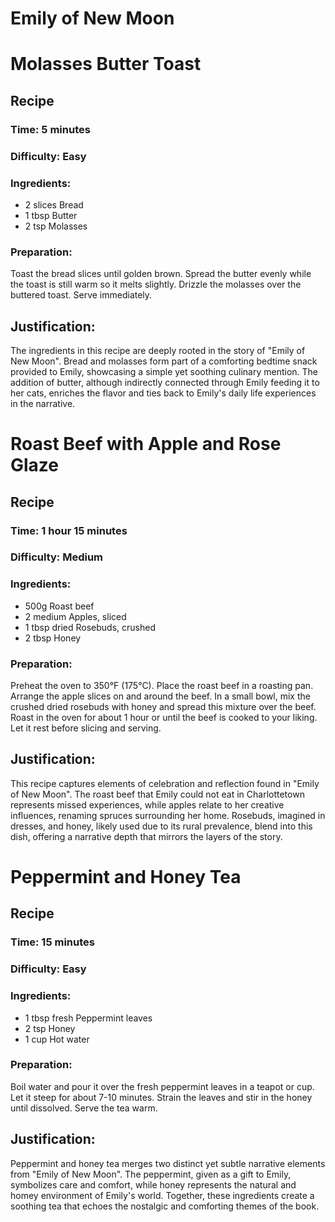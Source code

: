 # Emily of New Moon

# Molasses Butter Toast
## Recipe
### Time: 5 minutes
### Difficulty: Easy
### Ingredients:
- 2 slices Bread
- 1 tbsp Butter
- 2 tsp Molasses
### Preparation:
Toast the bread slices until golden brown. Spread the butter evenly while the toast is still warm so it melts slightly. Drizzle the molasses over the buttered toast. Serve immediately.
## Justification:
The ingredients in this recipe are deeply rooted in the story of "Emily of New Moon". Bread and molasses form part of a comforting bedtime snack provided to Emily, showcasing a simple yet soothing culinary mention. The addition of butter, although indirectly connected through Emily feeding it to her cats, enriches the flavor and ties back to Emily's daily life experiences in the narrative.

# Roast Beef with Apple and Rose Glaze
## Recipe
### Time: 1 hour 15 minutes
### Difficulty: Medium
### Ingredients:
- 500g Roast beef
- 2 medium Apples, sliced
- 1 tbsp dried Rosebuds, crushed
- 2 tbsp Honey
### Preparation:
Preheat the oven to 350°F (175°C). Place the roast beef in a roasting pan. Arrange the apple slices on and around the beef. In a small bowl, mix the crushed dried rosebuds with honey and spread this mixture over the beef. Roast in the oven for about 1 hour or until the beef is cooked to your liking. Let it rest before slicing and serving.
## Justification:
This recipe captures elements of celebration and reflection found in "Emily of New Moon". The roast beef that Emily could not eat in Charlottetown represents missed experiences, while apples relate to her creative influences, renaming spruces surrounding her home. Rosebuds, imagined in dresses, and honey, likely used due to its rural prevalence, blend into this dish, offering a narrative depth that mirrors the layers of the story.

# Peppermint and Honey Tea
## Recipe
### Time: 15 minutes
### Difficulty: Easy
### Ingredients:
- 1 tbsp fresh Peppermint leaves
- 2 tsp Honey
- 1 cup Hot water
### Preparation:
Boil water and pour it over the fresh peppermint leaves in a teapot or cup. Let it steep for about 7-10 minutes. Strain the leaves and stir in the honey until dissolved. Serve the tea warm.
## Justification:
Peppermint and honey tea merges two distinct yet subtle narrative elements from "Emily of New Moon". The peppermint, given as a gift to Emily, symbolizes care and comfort, while honey represents the natural and homey environment of Emily's world. Together, these ingredients create a soothing tea that echoes the nostalgic and comforting themes of the book.